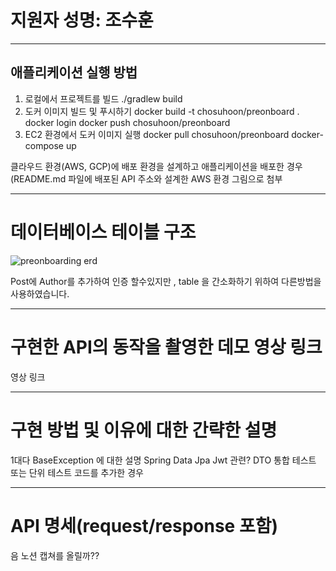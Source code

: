 # 지원자 성명: 조수훈 

---


## 애플리케이션 실행 방법
1. 로컬에서 프로젝트를 빌드
./gradlew build
2. 도커 이미지 빌드 및 푸시하기
docker build -t chosuhoon/preonboard .
docker login
docker push chosuhoon/preonboard
3. EC2 환경에서 도커 이미지 실행
docker pull chosuhoon/preonboard
docker-compose up


클라우드 환경(AWS, GCP)에 배포 환경을 설계하고 애플리케이션을 배포한 경우 (README.md 파일에 배포된 API 주소와 설계한 AWS 환경 그림으로 첨부


---

# 데이터베이스 테이블 구조

![preonboarding erd](https://github.com/s2hoon/wanted-pre-onboarding-backend/assets/82464990/1c1062f7-b510-438d-bddd-e73c6bc0a2f3)

Post에 Author를 추가하여 인증 할수있지만 , table 을 간소화하기 위하여 다른방법을 사용하였습니다.



---

# 구현한 API의 동작을 촬영한 데모 영상 링크
영상 링크


---

# 구현 방법 및 이유에 대한 간략한 설명
1대다
BaseException 에 대한 설명
Spring Data Jpa
Jwt 관련?
DTO
통합 테스트 또는 단위 테스트 코드를 추가한 경우


---

# API 명세(request/response 포함)
음 노션 캡쳐를 올릴까??
